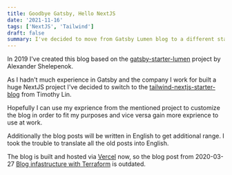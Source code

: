 ```yaml
---
title: Goodbye Gatsby, Hello NextJS
date: '2021-11-16'
tags: ['NextJS', 'Tailwind']
draft: false
summary: I've decided to move from Gatsby Lumen blog to a different starter project based on NextJS.
---
```


In 2019 I've created this blog based on the [gatsby-starter-lumen](https://github.com/alxshelepenok/gatsby-starter-lumen) project by Alexander Shelepenok.

As I hadn't much experience in Gatsby and the company I work for built a huge NextJS project I've decided to switch to the [tailwind-nextjs-starter-blog](https://github.com/timlrx/tailwind-nextjs-starter-blog) from Timothy Lin.

Hopefully I can use my exprience from the mentioned project to customize the blog in order to fit my purposes and vice versa gain more exprience to use at work.

Additionally the blog posts will be written in English to get additional range. I took the trouble to translate all the old posts into English.

The blog is built and hosted via [Vercel](https://vercel.com/) now, so the blog post from 2020-03-27 [Blog infastructure with Terraform](../blog/2020-03-27--Iac-with-Terraform) is outdated.
